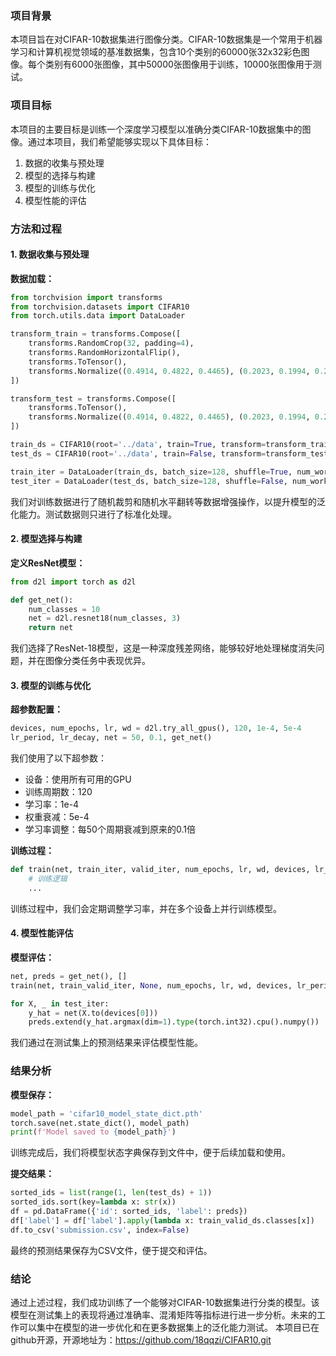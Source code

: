 ### 项目背景

本项目旨在对CIFAR-10数据集进行图像分类。CIFAR-10数据集是一个常用于机器学习和计算机视觉领域的基准数据集，包含10个类别的60000张32x32彩色图像。每个类别有6000张图像，其中50000张图像用于训练，10000张图像用于测试。

### 项目目标

本项目的主要目标是训练一个深度学习模型以准确分类CIFAR-10数据集中的图像。通过本项目，我们希望能够实现以下具体目标：
1. 数据的收集与预处理
2. 模型的选择与构建
3. 模型的训练与优化
4. 模型性能的评估

### 方法和过程

#### 1. 数据收集与预处理

**数据加载：**
```python
from torchvision import transforms
from torchvision.datasets import CIFAR10
from torch.utils.data import DataLoader

transform_train = transforms.Compose([
    transforms.RandomCrop(32, padding=4),
    transforms.RandomHorizontalFlip(),
    transforms.ToTensor(),
    transforms.Normalize((0.4914, 0.4822, 0.4465), (0.2023, 0.1994, 0.2010)),
])

transform_test = transforms.Compose([
    transforms.ToTensor(),
    transforms.Normalize((0.4914, 0.4822, 0.4465), (0.2023, 0.1994, 0.2010)),
])

train_ds = CIFAR10(root='../data', train=True, transform=transform_train, download=True)
test_ds = CIFAR10(root='../data', train=False, transform=transform_test, download=True)

train_iter = DataLoader(train_ds, batch_size=128, shuffle=True, num_workers=4)
test_iter = DataLoader(test_ds, batch_size=128, shuffle=False, num_workers=4)
```
我们对训练数据进行了随机裁剪和随机水平翻转等数据增强操作，以提升模型的泛化能力。测试数据则只进行了标准化处理。

#### 2. 模型选择与构建

**定义ResNet模型：**
```python
from d2l import torch as d2l

def get_net():
    num_classes = 10
    net = d2l.resnet18(num_classes, 3)
    return net
```
我们选择了ResNet-18模型，这是一种深度残差网络，能够较好地处理梯度消失问题，并在图像分类任务中表现优异。

#### 3. 模型的训练与优化

**超参数配置：**
```python
devices, num_epochs, lr, wd = d2l.try_all_gpus(), 120, 1e-4, 5e-4
lr_period, lr_decay, net = 50, 0.1, get_net()
```
我们使用了以下超参数：
- 设备：使用所有可用的GPU
- 训练周期数：120
- 学习率：1e-4
- 权重衰减：5e-4
- 学习率调整：每50个周期衰减到原来的0.1倍

**训练过程：**
```python
def train(net, train_iter, valid_iter, num_epochs, lr, wd, devices, lr_period, lr_decay):
    # 训练逻辑
    ...
```
训练过程中，我们会定期调整学习率，并在多个设备上并行训练模型。

#### 4. 模型性能评估

**模型评估：**
```python
net, preds = get_net(), []
train(net, train_valid_iter, None, num_epochs, lr, wd, devices, lr_period, lr_decay)

for X, _ in test_iter:
    y_hat = net(X.to(devices[0]))
    preds.extend(y_hat.argmax(dim=1).type(torch.int32).cpu().numpy())
```
我们通过在测试集上的预测结果来评估模型性能。

### 结果分析

**模型保存：**
```python
model_path = 'cifar10_model_state_dict.pth'
torch.save(net.state_dict(), model_path)
print(f'Model saved to {model_path}')
```
训练完成后，我们将模型状态字典保存到文件中，便于后续加载和使用。

**提交结果：**
```python
sorted_ids = list(range(1, len(test_ds) + 1))
sorted_ids.sort(key=lambda x: str(x))
df = pd.DataFrame({'id': sorted_ids, 'label': preds})
df['label'] = df['label'].apply(lambda x: train_valid_ds.classes[x])
df.to_csv('submission.csv', index=False)
```
最终的预测结果保存为CSV文件，便于提交和评估。

### 结论

通过上述过程，我们成功训练了一个能够对CIFAR-10数据集进行分类的模型。该模型在测试集上的表现将通过准确率、混淆矩阵等指标进行进一步分析。未来的工作可以集中在模型的进一步优化和在更多数据集上的泛化能力测试。
本项目已在github开源，开源地址为：https://github.com/18qqzi/CIFAR10.git
